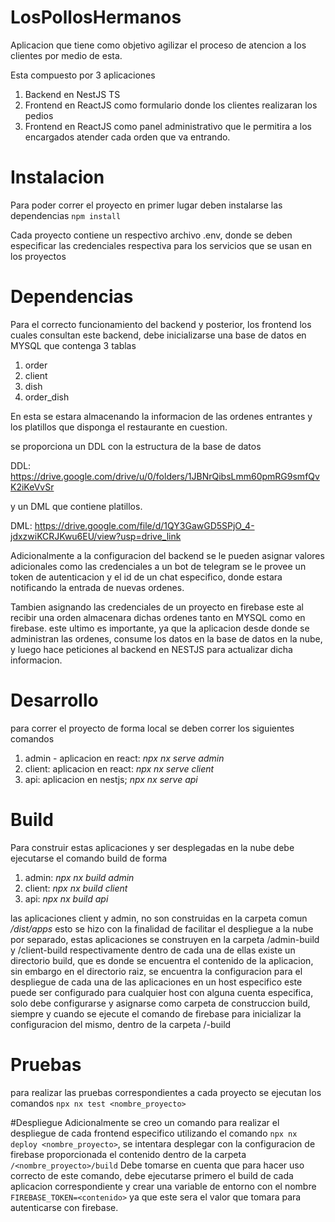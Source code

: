 # LosPollosHermanos

Aplicacion que tiene como objetivo agilizar el proceso de atencion a los clientes por medio de esta.

Esta compuesto por 3 aplicaciones 

1. Backend en NestJS TS
2. Frontend en ReactJS como formulario donde los clientes realizaran los pedios
3. Frontend en ReactJS como panel administrativo que le permitira a los encargados atender cada orden que va entrando.


# Instalacion
Para poder correr el proyecto en primer lugar deben instalarse las dependencias
`npm install`

Cada proyecto contiene un respectivo archivo .env, donde se deben especificar las credenciales respectiva para los servicios que se usan en los proyectos


# Dependencias
Para el correcto funcionamiento del backend y posterior, los frontend los cuales consultan este backend, debe inicializarse una base de datos en MYSQL
que contenga 3 tablas
1. order
2. client
3. dish
4. order_dish

En esta se estara almacenando la informacion de las ordenes entrantes y los platillos que disponga el restaurante en cuestion.

se proporciona un DDL con la estructura de la base de datos 

DDL: https://drive.google.com/drive/u/0/folders/1JBNrQibsLmm60pmRG9smfQvK2iKeVvSr

y un DML que contiene platillos.

DML: https://drive.google.com/file/d/1QY3GawGD5SPjO_4-jdxzwiKCRJKwu6EU/view?usp=drive_link

Adicionalmente a la configuracion del backend se le pueden asignar valores adicionales como las credenciales a un bot de telegram
se le provee un token de autenticacion y el id de un chat especifico, donde estara notificando la entrada de nuevas ordenes.

Tambien asignando las credenciales de un proyecto en firebase este al recibir una orden almacenara dichas ordenes tanto en MYSQL como en firebase.
este ultimo es importante, ya que la aplicacion desde donde se administran las ordenes, consume los datos en la base de datos en la nube, y luego hace peticiones
al backend en NESTJS para actualizar dicha informacion.

# Desarrollo

para correr el proyecto de forma local se deben correr los siguientes comandos

1. admin - aplicacion en react: *npx nx serve admin*
2. client: aplicacion en react: *npx nx serve client*
3. api: aplicacion en nestjs; *npx nx serve api*

# Build

Para construir estas aplicaciones y ser desplegadas en la nube
debe ejecutarse el comando build de forma
1. admin: *npx nx build admin*
2. client: *npx nx build client*
3. api: *npx nx build api*

las aplicaciones client y admin, no son construidas en la carpeta comun */dist/apps*
esto se hizo con la finalidad de facilitar el despliegue a la nube por separado,
estas aplicaciones se construyen en la carpeta /admin-build y /client-build respectivamente
dentro de cada una de ellas existe un directorio build, que es donde se encuentra el contenido de la aplicacion,
sin embargo en el directorio raiz, se encuentra la configuracion para el despliegue de cada una de las aplicaciones en un host especifico
este puede ser configurado para cualquier host con alguna cuenta especifica, solo debe configurarse y asignarse como carpeta de construccion
build, siempre y cuando se ejecute el comando de firebase para inicializar la configuracion del mismo, dentro de la carpeta /<proyecto>-build

# Pruebas
para realizar las pruebas correspondientes a cada proyecto se ejecutan los comandos
`npx nx test <nombre_proyecto>`

#Despliegue
Adicionalmente se creo un comando para realizar el despliegue de cada frontend especifico
utilizando el comando `npx nx deploy <nombre_proyecto>`, se intentara desplegar con la configuracion de firebase proporcionada
el contenido dentro de la carpeta `/<nombre_proyecto>/build`
Debe tomarse en cuenta que para hacer uso correcto de este comando, debe ejecutarse primero el build de cada aplicacion correspondiente
y crear una variable de entorno con el nombre `FIREBASE_TOKEN=<contenido>` ya que este sera el valor que tomara para autenticarse con firebase.

